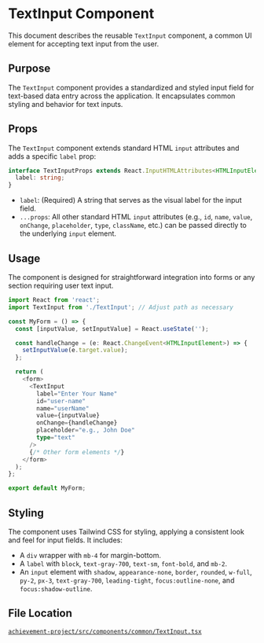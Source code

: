 # TextInput Component

This document describes the reusable `TextInput` component, a common UI element for accepting text input from the user.

## Purpose

The `TextInput` component provides a standardized and styled input field for text-based data entry across the application. It encapsulates common styling and behavior for text inputs.

## Props

The `TextInput` component extends standard HTML `input` attributes and adds a specific `label` prop:

```typescript
interface TextInputProps extends React.InputHTMLAttributes<HTMLInputElement> {
  label: string;
}
```

*   `label`: (Required) A string that serves as the visual label for the input field.
*   `...props`: All other standard HTML `input` attributes (e.g., `id`, `name`, `value`, `onChange`, `placeholder`, `type`, `className`, etc.) can be passed directly to the underlying `input` element.

## Usage

The component is designed for straightforward integration into forms or any section requiring user text input.

```typescript
import React from 'react';
import TextInput from './TextInput'; // Adjust path as necessary

const MyForm = () => {
  const [inputValue, setInputValue] = React.useState('');

  const handleChange = (e: React.ChangeEvent<HTMLInputElement>) => {
    setInputValue(e.target.value);
  };

  return (
    <form>
      <TextInput
        label="Enter Your Name"
        id="user-name"
        name="userName"
        value={inputValue}
        onChange={handleChange}
        placeholder="e.g., John Doe"
        type="text"
      />
      {/* Other form elements */}
    </form>
  );
};

export default MyForm;
```

## Styling

The component uses Tailwind CSS for styling, applying a consistent look and feel for input fields. It includes:
*   A `div` wrapper with `mb-4` for margin-bottom.
*   A `label` with `block`, `text-gray-700`, `text-sm`, `font-bold`, and `mb-2`.
*   An `input` element with `shadow`, `appearance-none`, `border`, `rounded`, `w-full`, `py-2`, `px-3`, `text-gray-700`, `leading-tight`, `focus:outline-none`, and `focus:shadow-outline`.

## File Location

[`achievement-project/src/components/common/TextInput.tsx`](achievement-project/src/components/common/TextInput.tsx)